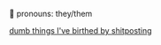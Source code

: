 🦊 pronouns: they/them

[dumb things I've birthed by shitposting](https://github.com/ImperatorStorm/ImperatorStorm/blob/master/shitpostsThatWereRealized.md)
